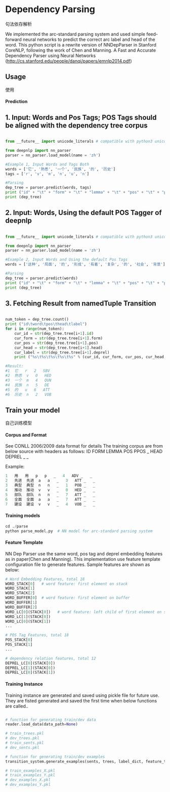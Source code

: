 Dependency Parsing
==============================
句法依存解析

We implemented the arc-standard parsing system and used 
simple feed-forward neural networks to predict the correct arc label and head of the word.
This python script is a rewrite version of NNDepParser in Stanford CoreNLP, following the work of Chen and Manning.
A Fast and Accurate Dependency Parser using Neural Networks
(http://cs.stanford.edu/people/danqi/papers/emnlp2014.pdf)

Usage
--------------------
使用

####  Prediction
## 1. Input: Words and Pos Tags; POS Tags should be aligned with the dependency tree corpus
```python

from __future__ import unicode_literals # compatible with python3 unicode coding

from deepnlp import nn_parser
parser = nn_parser.load_model(name = 'zh')

#Example 1, Input Words and Tags Both
words = ['它', '熟悉', '一个', '民族', '的', '历史']
tags = ['r', 'v', 'm', 'n', 'u', 'n']

#Parsing
dep_tree = parser.predict(words, tags)
print ("id" + "\t" + "form" + "\t" + "lemma" + "\t" + "pos" + "\t" + "ppos"+ "\t" + "head" + "\t" + "deprel")
print (dep_tree)

```

## 2. Input: Words, Using the default POS Tagger of deepnlp
```python

from __future__ import unicode_literals # compatible with python3 unicode coding

from deepnlp import nn_parser
parser = nn_parser.load_model(name = 'zh')

#Example 2, Input Words and Using the default Pos Tags
words = ['这种', '局面', '的', '形成', '有着', '复杂', '的', '社会', '背景']

#Parsing
dep_tree = parser.predict(words)
print ("id" + "\t" + "form" + "\t" + "lemma" + "\t" + "pos" + "\t" + "ppos"+ "\t" + "head" + "\t" + "deprel")
print (dep_tree)

```

## 3. Fetching Result from namedTuple Transition
```python

num_token = dep_tree.count()
print ("id\tword\tpos\thead\tlabel")
for i in range(num_token):
    cur_id = str(dep_tree.tree[i+1].id)
    cur_form = str(dep_tree.tree[i+1].form)
    cur_pos = str(dep_tree.tree[i+1].pos)
    cur_head = str(dep_tree.tree[i+1].head)
    cur_label = str(dep_tree.tree[i+1].deprel)
    print ("%s\t%s\t%s\t%s\t%s" % (cur_id, cur_form, cur_pos, cur_head, cur_label))

#Result:
#1	它	r	2	SBV
#2	熟悉	v	0	HED
#3	一个	m	4	QUN
#4	民族	n	5	DE
#5	的	u	6	ATT
#6	历史	n	2	VOB

```


Train your model
--------------------
自己训练模型

#### Corpus and Format
See CONLL 2006/2009 data format for details
The training corpus are from below source with headers as follows:
ID FORM LEMMA POS PPOS _ HEAD DEPREL _ _

Example:
```python
1	用	用	p	p	_	4	ADV	_	_
2	先进	先进	a	a	_	3	ATT	_	_
3	典型	典型	n	n	_	1	POB	_	_
4	推动	推动	v	v	_	0	HED	_	_
5	部队	部队	n	n	_	7	ATT	_	_
6	全面	全面	a	a	_	7	ATT	_	_
7	建设	建设	v	v	_	4	VOB	_	_

```

#### Training models
```python
cd ./parse
python parse_model.py  # NN model for arc-standard parsing system 

```


#### Feature Template
NN Dep Parser use the same word, pos tag and deprel embedding features as in paper(Chen and Manning).
This implementation use feature template configuration file to generate features. Sample features
are shown as below:

```python
# Word Embedding Features, total 18
WORD_STACK[0]   # word feature: first element on stack
WORD_STACK[1]
WORD_STACK[2]
WORD_BUFFER[0]  # word feature: first element on buffer
WORD_BUFFER[1]
WORD_BUFFER[2]
WORD_LC[0](STACK[0])   # word feature: left child of first element on stack
WORD_LC[1](STACK[0])
WORD_LC[0](STACK[1])
...

# POS Tag Features, total 18
POS_STACK[0]
POS_STACK[1]
...

# dependency relation features, total 12
DEPREL_LC[0](STACK[0])
DEPREL_LC[1](STACK[0])
DEPREL_LC[0](STACK[1])

```

#### Training Instance
Training instance are generated and saved using pickle file for future use.
They are fisted generated and saved the first time when below functions are called..
```python

# function for generating train/dev data
reader.load_data(data_path=None)

# train_trees.pkl
# dev_trees.pkl
# train_sents.pkl
# dev_sents.pkl

# function for generating train/dev examples
transition_system.generate_examples(sents, trees, label_dict, feature_tpl, instance_path, is_train = True):

# train_examples_X.pkl
# train_examples_Y.pkl
# dev_examples_X.pkl
# dev_examples_Y.pkl
```
